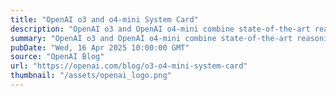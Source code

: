 ```yaml
---
title: "OpenAI o3 and o4-mini System Card"
description: "OpenAI o3 and OpenAI o4-mini combine state-of-the-art reasoning with full tool capabilities—web browsing, Python, image and file analysis, image generation, canvas, automations, file search, and memory."
summary: "OpenAI o3 and OpenAI o4-mini combine state-of-the-art reasoning with full tool capabilities—web browsing, Python, image and file analysis, image generation, canvas, automations, file search, and memory."
pubDate: "Wed, 16 Apr 2025 10:00:00 GMT"
source: "OpenAI Blog"
url: "https://openai.com/blog/o3-o4-mini-system-card"
thumbnail: "/assets/openai_logo.png"
---
```


